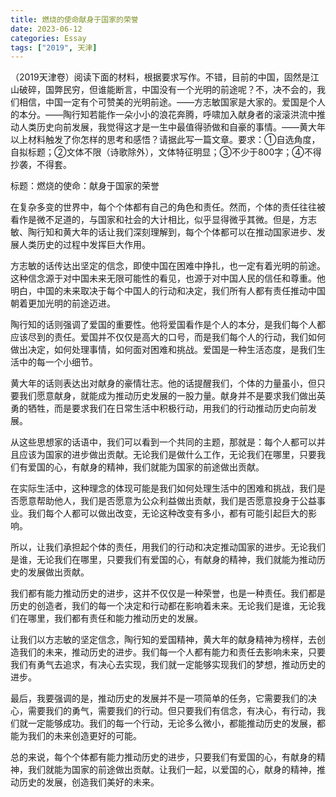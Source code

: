 ```yaml
---
title: 燃烧的使命献身于国家的荣誉
date: 2023-06-12
categories: Essay
tags: ["2019", 天津]
---
```




（2019天津卷）阅读下面的材料，根据要求写作。不错，目前的中国，固然是江山破碎，国弊民穷，但谁能断言，中国没有一个光明的前途呢？不，决不会的，我们相信，中国一定有个可赞美的光明前途。——方志敏国家是大家的。爱国是个人的本分。——陶行知若能作一朵小小的浪花奔腾，呼啸加入献身者的滚滚洪流中推动人类历史向前发展，我觉得这才是一生中最值得骄做和自豪的事情。——黄大年以上材料触发了你怎样的思考和感悟？请据此写一篇文章。要求：①自选角度，自拟标题；②文体不限（诗歌除外），文体特征明显；③不少于800字；④不得抄袭，不得套。

标题：燃烧的使命：献身于国家的荣誉

在复杂多变的世界中，每个个体都有自己的角色和责任。然而，个体的责任往往被看作是微不足道的，与国家和社会的大计相比，似乎显得微乎其微。但是，方志敏、陶行知和黄大年的话让我们深刻理解到，每个个体都可以在推动国家进步、发展人类历史的过程中发挥巨大作用。

方志敏的话传达出坚定的信念，即使中国在困难中挣扎，也一定有着光明的前途。这种信念源于对中国未来无限可能性的看见，也源于对中国人民的信任和尊重。他明白，中国的未来取决于每个中国人的行动和决定，我们所有人都有责任推动中国朝着更加光明的前途迈进。

陶行知的话则强调了爱国的重要性。他将爱国看作是个人的本分，是我们每个人都应该尽到的责任。爱国并不仅仅是高大的口号，而是我们每个人的行动，我们如何做出决定，如何处理事情，如何面对困难和挑战。爱国是一种生活态度，是我们生活中的每一个小细节。

黄大年的话则表达出对献身的豪情壮志。他的话提醒我们，个体的力量虽小，但只要我们愿意献身，就能成为推动历史发展的一股力量。献身并不是要求我们做出英勇的牺牲，而是要求我们在日常生活中积极行动，用我们的行动推动历史向前发展。

从这些思想家的话语中，我们可以看到一个共同的主题，那就是：每个人都可以并且应该为国家的进步做出贡献。无论我们是做什么工作，无论我们在哪里，只要我们有爱国的心，有献身的精神，我们就能为国家的前途做出贡献。

在实际生活中，这种理念的体现可能是我们如何处理生活中的困难和挑战，我们是否愿意帮助他人，我们是否愿意为公众利益做出贡献，我们是否愿意投身于公益事业。我们每个人都可以做出改变，无论这种改变有多小，都有可能引起巨大的影响。

所以，让我们承担起个体的责任，用我们的行动和决定推动国家的进步。无论我们是谁，无论我们在哪里，只要我们有爱国的心，有献身的精神，我们就能为推动历史的发展做出贡献。

我们都有能力推动历史的进步，这并不仅仅是一种荣誉，也是一种责任。我们都是历史的创造者，我们的每一个决定和行动都在影响着未来。无论我们是谁，无论我们在哪里，我们都有责任和能力推动历史的发展。

让我们以方志敏的坚定信念，陶行知的爱国精神，黄大年的献身精神为榜样，去创造我们的未来，推动历史的进步。我们每一个人都有能力和责任去影响未来，只要我们有勇气去追求，有决心去实现，我们就一定能够实现我们的梦想，推动历史的进步。

最后，我要强调的是，推动历史的发展并不是一项简单的任务，它需要我们的决心，需要我们的勇气，需要我们的行动。但只要我们有信念，有决心，有行动，我们就一定能够成功。我们的每一个行动，无论多么微小，都能推动历史的发展，都能为我们的未来创造更好的可能。

总的来说，每个个体都有能力推动历史的进步，只要我们有爱国的心，有献身的精神，我们就能为国家的前途做出贡献。让我们一起，以爱国的心，献身的精神，推动历史的发展，创造我们美好的未来。